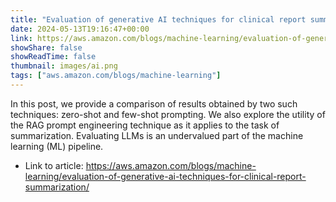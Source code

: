 ```yaml
---
title: "Evaluation of generative AI techniques for clinical report summarization"
date: 2024-05-13T19:16:47+00:00
link: https://aws.amazon.com/blogs/machine-learning/evaluation-of-generative-ai-techniques-for-clinical-report-summarization/
showShare: false
showReadTime: false
thumbnail: images/ai.png
tags: ["aws.amazon.com/blogs/machine-learning"]
---
```

In this post, we provide a comparison of results obtained by two such techniques: zero-shot and few-shot prompting. We also explore the utility of the RAG prompt engineering technique as it applies to the task of summarization. Evaluating LLMs is an undervalued part of the machine learning (ML) pipeline.

- Link to article: https://aws.amazon.com/blogs/machine-learning/evaluation-of-generative-ai-techniques-for-clinical-report-summarization/